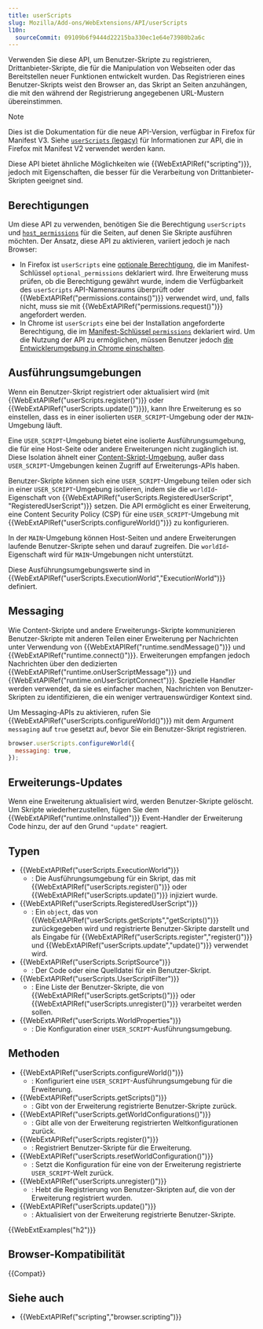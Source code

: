```yaml
---
title: userScripts
slug: Mozilla/Add-ons/WebExtensions/API/userScripts
l10n:
  sourceCommit: 09109b6f9444d22215ba330ec1e64e73980b2a6c
---
```


Verwenden Sie diese API, um Benutzer-Skripte zu registrieren, Drittanbieter-Skripte, die für die Manipulation von Webseiten oder das Bereitstellen neuer Funktionen entwickelt wurden. Das Registrieren eines Benutzer-Skripts weist den Browser an, das Skript an Seiten anzuhängen, die mit den während der Registrierung angegebenen URL-Mustern übereinstimmen.

> [!NOTE]
> Dies ist die Dokumentation für die neue API-Version, verfügbar in Firefox für Manifest V3. Siehe [`userScripts` (legacy)](/de/docs/Mozilla/Add-ons/WebExtensions/API/userScripts_legacy) für Informationen zur API, die in Firefox mit Manifest V2 verwendet werden kann.

Diese API bietet ähnliche Möglichkeiten wie {{WebExtAPIRef("scripting")}}, jedoch mit Eigenschaften, die besser für die Verarbeitung von Drittanbieter-Skripten geeignet sind.

## Berechtigungen

Um diese API zu verwenden, benötigen Sie die Berechtigung `userScripts` und [`host_permissions`](/de/docs/Mozilla/Add-ons/WebExtensions/manifest.json/host_permissions) für die Seiten, auf denen Sie Skripte ausführen möchten. Der Ansatz, diese API zu aktivieren, variiert jedoch je nach Browser:

- In Firefox ist `userScripts` eine [optionale Berechtigung](/de/docs/Mozilla/Add-ons/WebExtensions/manifest.json/optional_permissions#optional-only_permissions), die im Manifest-Schlüssel `optional_permissions` deklariert wird. Ihre Erweiterung muss prüfen, ob die Berechtigung gewährt wurde, indem die Verfügbarkeit des `userScripts` API-Namensraums überprüft oder {{WebExtAPIRef("permissions.contains()")}} verwendet wird, und, falls nicht, muss sie mit {{WebExtAPIRef("permissions.request()")}} angefordert werden.
- In Chrome ist `userScripts` eine bei der Installation angeforderte Berechtigung, die im [Manifest-Schlüssel `permissions`](/de/docs/Mozilla/Add-ons/WebExtensions/manifest.json/permissions) deklariert wird. Um die Nutzung der API zu ermöglichen, müssen Benutzer jedoch [die Entwicklerumgebung in Chrome einschalten](https://developer.chrome.com/docs/extensions/reference/api/userScripts#developer_mode_for_extension_users).

## Ausführungsumgebungen

Wenn ein Benutzer-Skript registriert oder aktualisiert wird (mit {{WebExtAPIRef("userScripts.register()")}} oder {{WebExtAPIRef("userScripts.update()")}}), kann Ihre Erweiterung es so einstellen, dass es in einer isolierten `USER_SCRIPT`-Umgebung oder der `MAIN`-Umgebung läuft.

Eine `USER_SCRIPT`-Umgebung bietet eine isolierte Ausführungsumgebung, die für eine Host-Seite oder andere Erweiterungen nicht zugänglich ist. Diese Isolation ähnelt einer [Content-Skript-Umgebung](/de/docs/Mozilla/Add-ons/WebExtensions/Content_scripts#content_script_environment), außer dass `USER_SCRIPT`-Umgebungen keinen Zugriff auf Erweiterungs-APIs haben.

Benutzer-Skripte können sich eine `USER_SCRIPT`-Umgebung teilen oder sich in einer `USER_SCRIPT`-Umgebung isolieren, indem sie die `worldId`-Eigenschaft von {{WebExtAPIRef("userScripts.RegisteredUserScript", "RegisteredUserScript")}} setzen. Die API ermöglicht es einer Erweiterung, eine Content Security Policy (CSP) für eine `USER_SCRIPT`-Umgebung mit {{WebExtAPIRef("userScripts.configureWorld()")}} zu konfigurieren.

In der `MAIN`-Umgebung können Host-Seiten und andere Erweiterungen laufende Benutzer-Skripte sehen und darauf zugreifen. Die `worldId`-Eigenschaft wird für `MAIN`-Umgebungen nicht unterstützt.

Diese Ausführungsumgebungswerte sind in {{WebExtAPIRef("userScripts.ExecutionWorld","ExecutionWorld")}} definiert.

## Messaging

Wie Content-Skripte und andere Erweiterungs-Skripte kommunizieren Benutzer-Skripte mit anderen Teilen einer Erweiterung per Nachrichten unter Verwendung von {{WebExtAPIRef("runtime.sendMessage()")}} und {{WebExtAPIRef("runtime.connect()")}}. Erweiterungen empfangen jedoch Nachrichten über den dedizierten {{WebExtAPIRef("runtime.onUserScriptMessage")}} und {{WebExtAPIRef("runtime.onUserScriptConnect")}}. Spezielle Handler werden verwendet, da sie es einfacher machen, Nachrichten von Benutzer-Skripten zu identifizieren, die ein weniger vertrauenswürdiger Kontext sind.

Um Messaging-APIs zu aktivieren, rufen Sie {{WebExtAPIRef("userScripts.configureWorld()")}} mit dem Argument `messaging` auf `true` gesetzt auf, bevor Sie ein Benutzer-Skript registrieren.

```js
browser.userScripts.configureWorld({
  messaging: true,
});
```

## Erweiterungs-Updates

Wenn eine Erweiterung aktualisiert wird, werden Benutzer-Skripte gelöscht. Um Skripte wiederherzustellen, fügen Sie dem {{WebExtAPIRef("runtime.onInstalled")}} Event-Handler der Erweiterung Code hinzu, der auf den Grund `"update"` reagiert.

## Typen

- {{WebExtAPIRef("userScripts.ExecutionWorld")}}
  - : Die Ausführungsumgebung für ein Skript, das mit {{WebExtAPIRef("userScripts.register()")}}
    oder {{WebExtAPIRef("userScripts.update()")}} injiziert wurde.
- {{WebExtAPIRef("userScripts.RegisteredUserScript")}}
  - : Ein `object`, das von {{WebExtAPIRef("userScripts.getScripts","getScripts()")}} zurückgegeben wird und registrierte Benutzer-Skripte darstellt und als Eingabe für {{WebExtAPIRef("userScripts.register","register()")}} und {{WebExtAPIRef("userScripts.update","update()")}} verwendet wird.
- {{WebExtAPIRef("userScripts.ScriptSource")}}
  - : Der Code oder eine Quelldatei für ein Benutzer-Skript.
- {{WebExtAPIRef("userScripts.UserScriptFilter")}}
  - : Eine Liste der Benutzer-Skripte, die von {{WebExtAPIRef("userScripts.getScripts()")}} oder {{WebExtAPIRef("userScripts.unregister()")}} verarbeitet werden sollen.
- {{WebExtAPIRef("userScripts.WorldProperties")}}
  - : Die Konfiguration einer `USER_SCRIPT`-Ausführungsumgebung.

## Methoden

- {{WebExtAPIRef("userScripts.configureWorld()")}}
  - : Konfiguriert eine `USER_SCRIPT`-Ausführungsumgebung für die Erweiterung.
- {{WebExtAPIRef("userScripts.getScripts()")}}
  - : Gibt von der Erweiterung registrierte Benutzer-Skripte zurück.
- {{WebExtAPIRef("userScripts.getWorldConfigurations()")}}
  - : Gibt alle von der Erweiterung registrierten Weltkonfigurationen zurück.
- {{WebExtAPIRef("userScripts.register()")}}
  - : Registriert Benutzer-Skripte für die Erweiterung.
- {{WebExtAPIRef("userScripts.resetWorldConfiguration()")}}
  - : Setzt die Konfiguration für eine von der Erweiterung registrierte `USER_SCRIPT`-Welt zurück.
- {{WebExtAPIRef("userScripts.unregister()")}}
  - : Hebt die Registrierung von Benutzer-Skripten auf, die von der Erweiterung registriert wurden.
- {{WebExtAPIRef("userScripts.update()")}}
  - : Aktualisiert von der Erweiterung registrierte Benutzer-Skripte.

{{WebExtExamples("h2")}}

## Browser-Kompatibilität

{{Compat}}

## Siehe auch

- {{WebExtAPIRef("scripting","browser.scripting")}}
